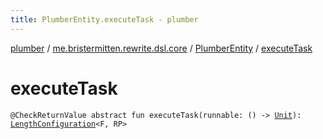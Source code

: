 ```yaml
---
title: PlumberEntity.executeTask - plumber
---
```


[plumber](../../index.html) / [me.bristermitten.rewrite.dsl.core](../index.html) / [PlumberEntity](index.html) / [executeTask](./execute-task.html)

# executeTask

`@CheckReturnValue abstract fun executeTask(runnable: () -> `[`Unit`](https://kotlinlang.org/api/latest/jvm/stdlib/kotlin/-unit/index.html)`): `[`LengthConfiguration`](../-length-configuration/index.html)`<F, RP>`
